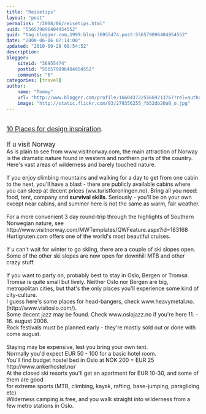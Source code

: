 ```yaml
---
title: "Reisetips"
layout: "post"
permalink: "/2008/06/reisetips.html"
uuid: "556579896404954552"
guid: "tag:blogger.com,1999:blog-36955474.post-556579896404954552"
date: "2008-06-06 07:14:00"
updated: "2010-09-28 09:54:52"
description: 
blogger:
    siteid: "36955474"
    postid: "556579896404954552"
    comments: "0"
categories: [travel]
author: 
    name: "Tommy"
    url: "http://www.blogger.com/profile/16604372255669213767?rel=author"
    image: "http://static.flickr.com/93/279356255_fb52db20a0_o.jpg"
---
```


<div class="css-full-post-content js-full-post-content">
<div xmlns='http://www.w3.org/1999/xhtml'><big><br/><a href='http://www.smashingmagazine.com/2008/06/03/10-places-for-design-inspiration/'>10 Places for design inspiration</a>.<br/><br/>If u visit Norway<br/><small>As is plain to see from www.visitnorway.com, the main attraction of Norway is the dramatic nature found in western and northern parts of the country. Here's vast areas of wilderness and barely touched </small></big><big><small>nature</small></big><big><small>.<br/><br/>If you enjoy climbing mountains and walking for a day to get from one cabin to the next, you'll have a blast - there are publicly available cabins where you can sleep at decent prices (ww.turistforeningen.no). Bring all you need: food, tent, company and <b>survival skills</b>. Seriously - you'll be on your own except near cabins, and summer here is not the same as warm, fair weather.<br/><br/>For a more convenient 3 day round-trip through the highlights of Southern Norwegian nature, see http://www.visitnorway.com/MWTemplates/QWFeature.aspx?id=183168<br/>Hurtigruten.com offers one of the world's most beautiful cruises.<br/><br/>If u can't wait for winter to go skiing, there are a couple of ski slopes open.<br/>Some of the other ski slopes are now open for downhill MTB and other crazy stuff.<br/><br/>If you want to party on, probably best to stay in Oslo, Bergen or Tromsø.<br/>Tromsø is quite small but lively. Neither Oslo nor Bergen are big, metropolitan cities, but that's the only places you'll experience some kind of city-culture.<br/>I guess here's some places for head-bangers, check www.heavymetal.no. (http://www.visitoslo.com/).<br/>Some decent jazz may be found. Check www.oslojazz.no if you're here 11. - 16. august 2008.<br/>Rock festivals must be planned early - they're mostly sold out or done with come august.<br/><br/>Staying may be expensive, lest you bring your own tent.<br/>Normally you'd expect EUR 50 - 100 for a basic hotel room.<br/>You'll find budget hostel bed in Oslo at NOK 200 = EUR 25 http://www.ankerhostel.no/<br/>At the closed ski resorts you'll get an apartment for EUR 10-30, and some of them are good<br/>for extreme sports (MTB, climbing, kayak, rafting, base-jumping, paragliding etc)<br/>Wilderness camping is free, and you walk straight into wilderness from a few metro stations in Oslo.<br/></small><br/></big></div>
</div>